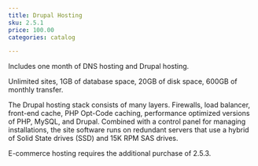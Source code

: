 ```yaml
---
title: Drupal Hosting
sku: 2.5.1
price: 100.00
categories: catalog

---
```


Includes one month of DNS hosting and Drupal hosting.

Unlimited sites, 1GB of database space, 20GB of disk space, 600GB of monthly transfer.

The Drupal hosting stack consists of many layers. Firewalls, load balancer, front-end cache, PHP Opt-Code caching, performance optimized versions of PHP, MySQL, and Drupal. Combined with a control panel for managing installations, the site software runs on redundant servers that use a hybrid of Solid State drives (SSD) and 15K RPM SAS drives.

E-commerce hosting requires the additional purchase of 2.5.3.
